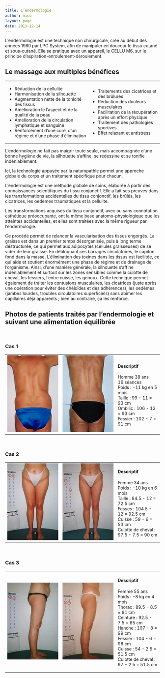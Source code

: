 ```yaml
---
title: L’endermologie
author: nico
layout: page
date: 2013-12-14
---
```


<p>L’endermologie est une technique non chirurgicale, crée au début des années 1980 par LPG System, afin de manipuler en douceur le tissu cutané et sous-cutané. Elle se pratique avec un appareil, le CELLU M6, sur le principe d’aspiration-enroulement-déroulement.</p>
<h2>Le massage aux multiples bénéfices</h2>
<table style="width:100%;">
<tbody>
<tr>
<td>
<ul>
<li>Réduction de la cellulite</li>
<li>Harmonisation de la silhouette</li>
<li>Augmentation nette de la tonicité des tissus</li>
<li>Amélioration le l’aspect et de la qualité de la peau</li>
<li>Amélioration de la circulation lymphatique et sanguine</li>
<li>Renforcement d’une cure, d’un régime et d’une phase d’élimination</li>
</ul>
</td>
<td>
<ul>
<li>Traitements des cicatrices et des brûlures</li>
<li>Réduction des douleurs musculaires</li>
<li>Facilitation de la récupération après un effort physique</li>
<li>Traitement des pathologies sportives</li>
<li>Effet relaxant et antistress</li>
</ul>
</td>
</tr>
</tbody>
</table>
<p>L’endermologie ne fait pas maigrir toute seule, mais accompagnée d’une bonne hygiène de vie, la silhouette s’affine, se redessine et se tonifie indéniablement.</p>
<p>Ici, la technologie appuyée par la naturopathie permet une approche globale du corps et un traitement spécifique pour chacun.</p>
<p>L’endermologie est une méthode globale de soins, élaborée à partir des connaissances scientifiques du tissu conjonctif. Elle a fait ses preuves dans les transformations accidentelles du tissu conjonctif, les brûlés, les cicatrices, les oedèmes traumatiques et la cellulite.</p>
<p>Les transformations acquises du tissu conjonctif, avec ou sans connotation esthétique préoccupante, ont la même base anatomo-physiologique que les atteintes accidentelles, et elles sont traitées avec la même rigueur par l’endermologie.</p>
<p>Ce procédé permet de relancer la vascularisation des tissus engorgés. La graisse est dans un premier temps désorganisée, puis à long terme déstructurée, ce qui permet aux adipocytes (cellules graisseuses) de se vider de leur graisse. En débloquant ces barrages circulatoires, le capiton fond dans la masse. L’élimination des toxines dans les tissus est facilitée, ce qui aide et soutient énormément une phase de régime et de drainage de l’organisme. Ainsi, d’une manière générale, la silhouette s’affine indéniablement et surtout sur les zones sensibles comme la culotte de cheval, les fessiers, l’entre cuisse, les genoux. Cette technique permet également de traiter les contusions musculaires, les cicatrices (juste après une opération pour éviter des chéloïdes et des adhérences), les oedèmes (jambes lourdes, troubles circulatoires superficiels) sans abîmer les capillaires déjà apparents ; bien au contraire, ça les renforce.</p>
<h2>Photos de patients traités par l’endermologie et suivant une alimentation équilibrée</h2>
<p>&nbsp;</p>
<h3>Cas 1</h3>
<table>
<colgroup>
<col width="180px" />
<col width="180px" /></colgroup>
<tbody>
<tr>
<td><img class="size-full wp-image-326 aligncenter" alt="cas1_1" src="images/cas1_1.jpg" width="170" height="250" /></td>
<td><img class="aligncenter size-full wp-image-328" alt="cas1_3" src="images/cas1_3.jpg" width="170" height="250" /></td>
<td>
<h4>Descriptif</h4>
<p>Homme 38 ans<br />
16 séances<br />
Poids : -11 kg en 5 mois<br />
Taille : 99 - 11 = 93 cm<br />
Ombilic : 106 - 13 = 93 cm<br />
Fessier : 102 - 7 = 91 cm</td>
</tr>
</tbody>
</table>
<p>&nbsp;</p>
<h3>Cas 2</h3>
<table>
<colgroup>
<col width="180px" />
<col width="180px" /></colgroup>
<tbody>
<tr>
<td><img class="aligncenter size-full wp-image-329" alt="cas2_1" src="images/cas2_1.jpg" width="170" height="250" /></td>
<td><a href="./images/cas2_2.jpg"><img class="aligncenter size-full wp-image-330" alt="cas2_2" src="images/cas2_2.jpg" width="170" height="250" /></a></td>
<td>
<h4>Descriptif</h4>
<p>Femme 34 ans<br />
Poids : -10 kg en 6 mois<br />
Taille : 84.5 - 12 = 72.5 cm<br />
Fesses : 104.5 - 12 = 92.5 cm<br />
Cuisse : 59 - 6 = 53 cm<br />
Culotte de cheval : 97.5 - 7.5 = 90 cm</td>
</tr>
</tbody>
</table>
<p>&nbsp;</p>
<h3>Cas 3</h3>
<table>
<colgroup>
<col width="180px" />
<col width="180px" /></colgroup>
<tbody>
<tr>
<td><img class="aligncenter size-full wp-image-331" alt="cas3_1" src="images/cas3_1.jpg" width="170" height="250" /></td>
<td><img class="aligncenter size-full wp-image-332" alt="cas3_2" src="images/cas3_2.jpg" width="170" height="250" /></td>
<td>
<h4>Descriptif</h4>
<p>Femme 55 ans<br />
Poids : -8 kg en 4 mois<br />
Thorax : 89.5 - 8.5 = 81 cm<br />
Ceinture : 92.5 - 7.5 = 85 cm<br />
Hanche : 107 - 8 = 99 cm<br />
Fessier : 104 - 6 = 98 cm<br />
Cuisse : 54 - 2.5 = 51.5 cm<br />
Culotte de cheval : 97 - 2.5 = 51.5 cm</td>
</tr>
</tbody>
</table>
